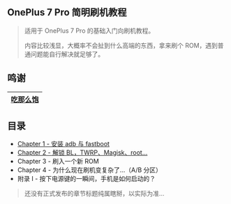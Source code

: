 ## OnePlus 7 Pro 简明刷机教程

> 适用于 OnePlus 7 Pro 的基础入门向刷机教程。
>
> 内容比较浅显，大概率不会扯到什么高端的东西，拿来刷个 ROM，遇到普通问题能自行解决就足够了。

## 鸣谢

| [吃那么饱](https://www.coolapk.com/u/689397) |
| ---- |

## 目录

- [Chapter 1 - 安装 adb 与 fastboot](https://github.com/yeyaowei/guacamole-simple-flashing-guide/blob/master/chapter-1-installing-adb-fastboot.md)
- [Chapter 2 - 解锁 BL，TWRP、Magisk、root...](https://github.com/yeyaowei/guacamole-simple-flashing-guide/blob/master/chapter-2-unlock-bootloader-and-boot-twrp.md)
- Chapter 3 - 刷入一个新 ROM
- Chapter 4 - 为什么现在刷机变复杂了...（A/B 分区）
- 附录 I - 按下电源键的一瞬间，手机是如何启动的？

> 还没有正式发布的章节标题纯属瞎掰，以实际为准...